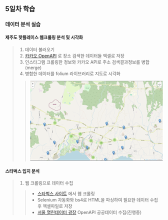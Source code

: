 ## 5일차 학습

### 데이터 분석 실습

#### 제주도 핫플레이스 웹크롤링 분석 및 시각화
> 1. 데이터 불러오기
> 2. [카카오 OpenAPI](https://developers.kakao.com) 로 장소 검색한 데이터들 엑셀로 저장
> 3. 인스타그램 크롤링한 정보와 카카오 API로 주소 검색결과정보를 병합(merge)
> 4. 병합한 데이터를 folium 라이브러리로 지도로 시각화
>> ![지도](https://github.com/LegdayDev/BigData-Analysis/blob/master/day05/images/ba09.png)

#### 스타벅스 입지 분석
> 1. 웹 크롤링으로 데이터 수집
>> - [스타벅스 사이트](https://www.starbucks.co.kr/) 에서 웹 크롤링
>> - Selenium 자동화와 bs4로 HTML을 파싱하여 필요한 데이터 수집 후 엑셀파일로 저장
>> - [서울 열린데이터 광장](https://data.seoul.go.kr/) OpenAPI 공공데이터 수집(진행중)
